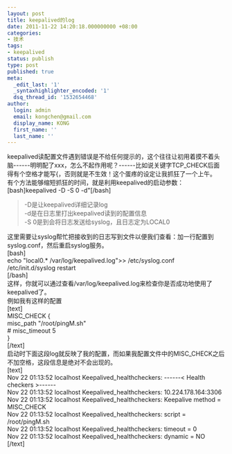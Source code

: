 ```yaml
---
layout: post
title: keepalived的log
date: 2011-11-22 14:20:18.000000000 +08:00
categories:
- 技术
tags:
- keepalived
status: publish
type: post
published: true
meta:
  _edit_last: '1'
  _syntaxhighlighter_encoded: '1'
  dsq_thread_id: '1532654468'
author:
  login: admin
  email: kongchen@gmail.com
  display_name: KONG
  first_name: ''
  last_name: ''
---
```

keepalived读配置文件遇到错误是不给任何提示的，这个往往让初用着摸不着头脑------明明配了xxx，怎么不起作用呢？------比如说关键字TCP\_CHECK后面得有个空格才能写{，否则就是不生效！这个蛋疼的设定让我抓狂了一个上午。  
有个方法能够缩短抓狂的时间，就是利用keepalived的启动参数：  
\[bash\]keepalived -D -S 0 -d"\[/bash\]

> -D是让keepalived详细记录log  
> -d是在日志里打出keepalived读到的配置信息  
> -S 0是到会将日志发送给syslog，且日志定为LOCAL0

这里需要让syslog帮忙把接收到的日志写到文件以便我们查看：加一行配置到syslog.conf，然后重启syslog服务。  
\[bash\]  
echo "local0.\* /var/log/keepalived.log"\>\> /etc/syslog.conf  
/etc/init.d/syslog restart  
\[/bash\]  
这样，你就可以通过查看/var/log/keepalived.log来检查你是否成功地使用了keepalived了。  
例如我有这样的配置  
\[text\]  
MISC\_CHECK {  
misc\_path "/root/pingM.sh"  
\# misc\_timeout 5  
}  
\[/text\]  
启动时下面这段log就反映了我的配置，而如果我配置文件中的MISC\_CHECK之后不加空格，这段信息是绝对不会出现的。  
\[text\]  
Nov 22 01:13:52 localhost Keepalived\_healthcheckers: ------< Health checkers \>------  
Nov 22 01:13:52 localhost Keepalived\_healthcheckers: 10.224.178.164:3306  
Nov 22 01:13:52 localhost Keepalived\_healthcheckers: Keepalive method = MISC\_CHECK  
Nov 22 01:13:52 localhost Keepalived\_healthcheckers: script = /root/pingM.sh  
Nov 22 01:13:52 localhost Keepalived\_healthcheckers: timeout = 0  
Nov 22 01:13:52 localhost Keepalived\_healthcheckers: dynamic = NO  
\[/text\]